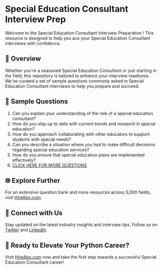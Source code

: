 # Special Education Consultant Interview Prep

Welcome to the Special Education Consultant Interview Preparation ! This resource is designed to help you ace your Special Education Consultant interviews with confidence.

## 🚀 Overview

Whether you're a seasoned Special Education Consultant or just starting in the field, this repository is tailored to enhance your interview readiness. We've curated a set of sample questions commonly asked in Special Education Consultant interviews to help you prepare and succeed.

## 📝 Sample Questions

1. Can you explain your understanding of the role of a special education consultant?
2. How do you stay up to date with current trends and research in special education?
3. How do you approach collaborating with other educators to support students with special needs?
4. Can you describe a situation where you had to make difficult decisions regarding special education services?
5. How do you ensure that special education plans are implemented effectively?
6. [CLICK HERE FOR MORE QUESTIONS](https://hireabo.com/job/4_3_17/Special%20Education%20Consultant)

## 🌐 Explore Further

For an extensive question bank and more resources across 5,000 fields, visit [HireAbo.com](https://www.hireabo.com).

## 📱 Connect with Us

Stay updated on the latest industry insights and interview tips. Follow us on [Twitter](https://twitter.com/hireabo) and [LinkedIn](https://www.linkedin.com/in/hire-abo-3609972a8/).

## 🚀 Ready to Elevate Your Python Career?

Visit [HireAbo.com](https://www.hireabo.com) now and take the first step towards a successful Special Education Consultant career!